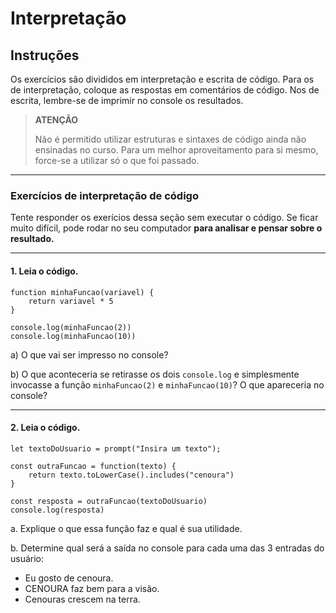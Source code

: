 # Interpretação

## Instruções

Os exercícios são divididos em interpretação e escrita de código. Para os de interpretação, coloque as respostas em comentários de código. Nos de escrita, lembre-se de imprimir no console os resultados.

> **ATENÇÃO**
> 
> Não é permitido utilizar estruturas e sintaxes de código ainda não ensinadas no curso. Para um melhor aproveitamento para si mesmo, force-se a utilizar só o que foi passado.

---

### Exercícios de interpretação de código

Tente responder os exerícios dessa seção sem executar o código.
Se ficar muito difícil, pode rodar no seu computador **para analisar e pensar sobre o resultado.** 

---

#### 1. Leia o código.

```
function minhaFuncao(variavel) {
	return variavel * 5
}

console.log(minhaFuncao(2))
console.log(minhaFuncao(10))
```

a) O que vai ser impresso no console?

b) O que aconteceria se retirasse os dois `console.log` e simplesmente invocasse a função `minhaFuncao(2)` e `minhaFuncao(10)`? O que apareceria no console?

---

#### 2. Leia o código.

```
let textoDoUsuario = prompt("Insira um texto");

const outraFuncao = function(texto) {
	return texto.toLowerCase().includes("cenoura")
}

const resposta = outraFuncao(textoDoUsuario)
console.log(resposta)
```

a. Explique o que essa função faz e qual é sua utilidade.

b. Determine qual será a saída no console para cada uma das 3 entradas do usuário:
- Eu gosto de cenoura.
- CENOURA faz bem para a visão.
- Cenouras crescem na terra.
